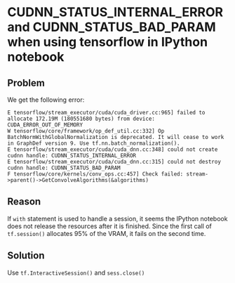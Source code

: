 # CUDNN_STATUS_INTERNAL_ERROR and CUDNN_STATUS_BAD_PARAM when using tensorflow in IPython notebook

## Problem

We get the following error:

    E tensorflow/stream_executor/cuda/cuda_driver.cc:965] failed to allocate 172.19M (180551680 bytes) from device: CUDA_ERROR_OUT_OF_MEMORY
    W tensorflow/core/framework/op_def_util.cc:332] Op BatchNormWithGlobalNormalization is deprecated. It will cease to work in GraphDef version 9. Use tf.nn.batch_normalization().
    E tensorflow/stream_executor/cuda/cuda_dnn.cc:348] could not create cudnn handle: CUDNN_STATUS_INTERNAL_ERROR
    E tensorflow/stream_executor/cuda/cuda_dnn.cc:315] could not destroy cudnn handle: CUDNN_STATUS_BAD_PARAM
    F tensorflow/core/kernels/conv_ops.cc:457] Check failed: stream->parent()->GetConvolveAlgorithms(&algorithms) 

## Reason

If `with` statement is used to handle a session, it seems the IPython notebook does not release the resources after it is finished. Since the first call of `tf.session()` allocates 95% of the VRAM, it fails on the second time.

## Solution

Use `tf.InteractiveSession()` and `sess.close()`
